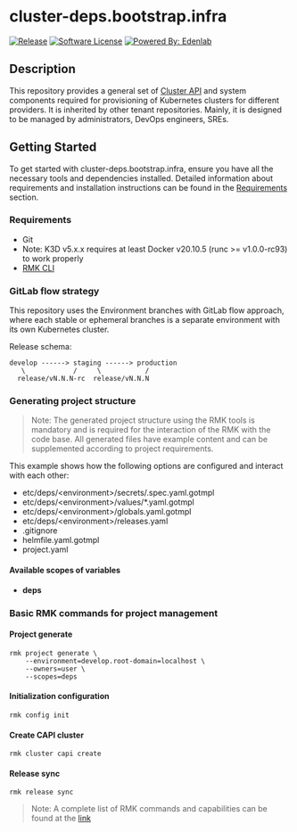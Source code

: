 # cluster-deps.bootstrap.infra

[![Release](https://img.shields.io/github/v/release/edenlabllc/cluster-deps.bootstrap.infra.svg?style=for-the-badge)](https://github.com/edenlabllc/cluster-deps.bootstrap.infra/releases/latest)
[![Software License](https://img.shields.io/github/license/edenlabllc/cluster-deps.bootstrap.infra.svg?style=for-the-badge)](LICENSE)
[![Powered By: Edenlab](https://img.shields.io/badge/powered%20by-edenlab-8A2BE2.svg?style=for-the-badge)](https://edenlab.io)

## Description

This repository provides a general set of [Cluster API](https://cluster-api.sigs.k8s.io) and system components
required for provisioning of Kubernetes clusters for different providers.
It is inherited by other tenant repositories.
Mainly, it is designed to be managed by administrators, DevOps engineers, SREs.

## Getting Started

To get started with cluster-deps.bootstrap.infra, ensure you have all the necessary tools and dependencies installed. 
Detailed information about requirements and installation instructions can be found in the [Requirements](#requirements) section.

### Requirements

- Git
- Note: K3D v5.x.x requires at least Docker v20.10.5 (runc >= v1.0.0-rc93) to work properly
- [RMK CLI](https://edenlabllc.github.io/rmk/latest)

### GitLab flow strategy

This repository uses the Environment branches with GitLab flow approach,
where each stable or ephemeral branches is a separate environment with its own Kubernetes cluster.

Release schema:
```text
develop ------> staging ------> production
   \            /     \           /
  release/vN.N.N-rc  release/vN.N.N
```

### Generating project structure

> Note: The generated project structure using the RMK tools is mandatory and is required for the interaction of the RMK with the code base. 
> All generated files have example content and can be supplemented according to project requirements.

This example shows how the following options are configured and interact with each other:

- etc/deps/\<environment>/secrets/.spec.yaml.gotmpl
- etc/deps/\<environment>/values/*.yaml.gotmpl
- etc/deps/\<environment>/globals.yaml.gotmpl
- etc/deps/\<environment>/releases.yaml
- .gitignore
- helmfile.yaml.gotmpl
- project.yaml


#### Available scopes of variables

- **deps**

### Basic RMK commands for project management

#### Project generate

```shell
rmk project generate \
    --environment=develop.root-domain=localhost \
    --owners=user \
    --scopes=deps
```

#### Initialization configuration

```shell
rmk config init
```

#### Create CAPI cluster

```shell
rmk cluster capi create
```

#### Release sync

```shell
rmk release sync
```

> Note: A complete list of RMK commands and capabilities can be found at the [link](https://edenlabllc.github.io/rmk/latest)
